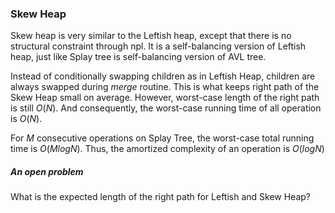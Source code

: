 ### Skew Heap
Skew heap is very similar to the Leftish heap, except that there is no structural constraint through npl. It is a self-balancing version of Leftish heap, just like Splay tree is self-balancing version of AVL tree.

Instead of conditionally swapping children as in Leftish Heap, children are always swapped during $merge$ routine. This is what keeps right path of the Skew Heap small on average. However, worst-case length of the right path is still $O(N)$. And consequently, the worst-case running time of all operation is $O(N)$.

For $M$ consecutive operations on Splay Tree, the worst-case total running time is $O(MlogN)$. Thus, the amortized complexity of an operation is $O(logN)$

##### An open problem
What is the expected length of the right path for Leftish and Skew Heap?
